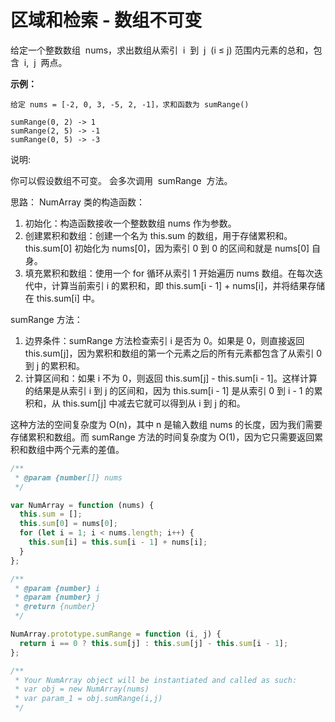 # 区域和检索 - 数组不可变

给定一个整数数组  nums，求出数组从索引  i  到  j  (i ≤ j) 范围内元素的总和，包含  i,  j  两点。

**示例：**

```
给定 nums = [-2, 0, 3, -5, 2, -1]，求和函数为 sumRange()

sumRange(0, 2) -> 1
sumRange(2, 5) -> -1
sumRange(0, 5) -> -3
```

说明:

你可以假设数组不可变。
会多次调用  sumRange  方法。

思路：
NumArray 类的构造函数：

1. 初始化：构造函数接收一个整数数组 nums 作为参数。
2. 创建累积和数组：创建一个名为 this.sum 的数组，用于存储累积和。this.sum[0] 初始化为 nums[0]，因为索引 0 到 0 的区间和就是 nums[0] 自身。
3. 填充累积和数组：使用一个 for 循环从索引 1 开始遍历 nums 数组。在每次迭代中，计算当前索引 i 的累积和，即 this.sum[i - 1] + nums[i]，并将结果存储在 this.sum[i] 中。

sumRange 方法：

1. 边界条件：sumRange 方法检查索引 i 是否为 0。如果是 0，则直接返回 this.sum[j]，因为累积和数组的第一个元素之后的所有元素都包含了从索引 0 到 j 的累积和。
2. 计算区间和：如果 i 不为 0，则返回 this.sum[j] - this.sum[i - 1]。这样计算的结果是从索引 i 到 j 的区间和，因为 this.sum[i - 1] 是从索引 0 到 i - 1 的累积和，从 this.sum[j] 中减去它就可以得到从 i 到 j 的和。

这种方法的空间复杂度为 O(n)，其中 n 是输入数组 nums 的长度，因为我们需要存储累积和数组。而 sumRange 方法的时间复杂度为 O(1)，因为它只需要返回累积和数组中两个元素的差值。

```js
/**
 * @param {number[]} nums
 */

var NumArray = function (nums) {
  this.sum = [];
  this.sum[0] = nums[0];
  for (let i = 1; i < nums.length; i++) {
    this.sum[i] = this.sum[i - 1] + nums[i];
  }
};

/**
 * @param {number} i
 * @param {number} j
 * @return {number}
 */

NumArray.prototype.sumRange = function (i, j) {
  return i == 0 ? this.sum[j] : this.sum[j] - this.sum[i - 1];
};

/**
 * Your NumArray object will be instantiated and called as such:
 * var obj = new NumArray(nums)
 * var param_1 = obj.sumRange(i,j)
 */
```

